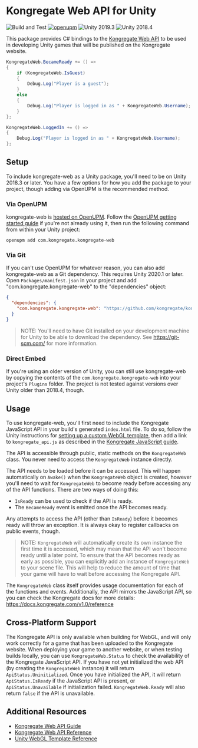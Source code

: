 # Kongregate Web API for Unity

![Build and Test](https://github.com/kongregate/kongregate-web/workflows/Build%20and%20Test/badge.svg) [![openupm](https://img.shields.io/npm/v/com.kongregate.kongregate-web?label=openupm&registry_uri=https://package.openupm.com)](https://openupm.com/packages/com.kongregate.kongregate-web/) ![Unity 2019.3](https://img.shields.io/badge/Unity-2019.3-blue) ![Unity 2018.4](https://img.shields.io/badge/Unity-2018.4-blue)

This package provides C# bindings to the [Kongregate Web API](https://docs.kongregate.com/v1.0/reference) to be used in developing Unity games that will be published on the Kongregate website.

```c#
KongregateWeb.BecameReady += () =>
{
    if (KongregateWeb.IsGuest)
    {
        Debug.Log("Player is a guest");
    }
    else
    {
        Debug.Log("Player is logged in as " + KongregateWeb.Username);
    }
};

KongregateWeb.LoggedIn += () =>
{
    Debug.Log("Player is logged in as " + KongregateWeb.Username);
};
```

## Setup

To include kongregate-web as a Unity package, you'll need to be on Unity 2018.3 or later. You have a few options for how you add the package to your project, though adding via OpenUPM is the recommended method.

### Via OpenUPM

kongregate-web is [hosted on OpenUPM](https://openupm.com/packages/com.kongregate.kongregate-web/). Follow the [OpenUPM getting started guide](https://openupm.com/docs/getting-started.html) if you're not already using it, then run the following command from within your Unity project:

```text
openupm add com.kongregate.kongregate-web
```

### Via Git

If you can't use OpenUPM for whatever reason, you can also add kongregate-web as a Git dependency. This requires Unity 2020.1 or later. Open `Packages/manifest.json` in your project and add "com.kongregate.kongregate-web" to the "dependencies" object:

```json
{
  "dependencies": {
    "com.kongregate.kongregate-web": "https://github.com/kongregate/kongregate-web.git?path=/com.kongregate.kongregate-web#v0.1.0"
  }
}
```

> NOTE: You'll need to have Git installed on your development machine for Unity to be able to download the dependency. See https://git-scm.com/ for more information.

### Direct Embed

If you're using an older version of Unity, you can still use kongregate-web by copying the contents of the `com.kongregate.kongregate-web` into your project's `Plugins` folder. The project is not tested against versions over Unity older than 2018.4, though.

## Usage

To use kongregate-web, you'll first need to include the Kongregate JavaScript API in your build's generated `index.html` file. To do so, follow the Unity instructions for [setting up a custom WebGL template](https://docs.unity3d.com/Manual/webgl-templates.html), then add a link to `kongregate_api.js` as described in the [Kongregate JavaScript guide](https://docs.kongregate.com/docs/javascript-api#section-loading-the-api).

The API is accessible through public, static methods on the `KongregateWeb` class. You never need to access the `KongregateWeb` instance directly.

The API needs to be loaded before it can be accessed. This will happen automatically on `Awake()` when the `KongregateWeb` object is created, however you'll need to wait for `KongregateWeb` to become ready before accessing any of the API functions. There are two ways of doing this:

* `IsReady` can be used to check if the API is ready.
* The `BecameReady` event is emitted once the API becomes ready.

Any attempts to access the API (other than `IsReady`) before it becomes ready will throw an exception. It is always okay to register callbacks on public events, though.

> NOTE: `KongregateWeb` will automatically create its own instance the first time it is accessed, which may mean that the API won't become ready until a later point. To ensure that the API becomes ready as early as possible, you can explicitly add an instance of `KongregateWeb` to your scene file. This will help to reduce the amount of time that your game will have to wait before accessing the Kongregate API.

The `KongregateWeb` class itself provides usage documentation for each of the functions and events. Additionally, the API mirrors the JavaScript API, so you can check the Kongregate docs for more details: https://docs.kongregate.com/v1.0/reference

## Cross-Platform Support

The Kongregate API is only available when building for WebGL, and will only work correctly for a game that has been uploaded to the Kongregate website. When deploying your game to another website, or when testing builds locally, you can use `KongregateWeb.Status` to check the availability of the Kongregate JavaScript API. If you have not yet initialized the web API (by creating the `KongregateWeb` instance) it will return `ApiStatus.Uninitialized`. Once you have initialized the API, it will return `ApiStatus.IsReady` if the JavaScript API is present, or `ApiStatus.Unavailable` if initialization failed. `KongregateWeb.Ready` will also return `false` if the API is unavailable.

## Additional Resources

* [Kongregate Web API Guide](https://docs.kongregate.com/docs/javascript-api)
* [Kongregate Web API Reference](https://docs.kongregate.com/v1.0/reference)
* [Unity WebGL Template Reference](https://docs.unity3d.com/Manual/webgl-templates.html)
